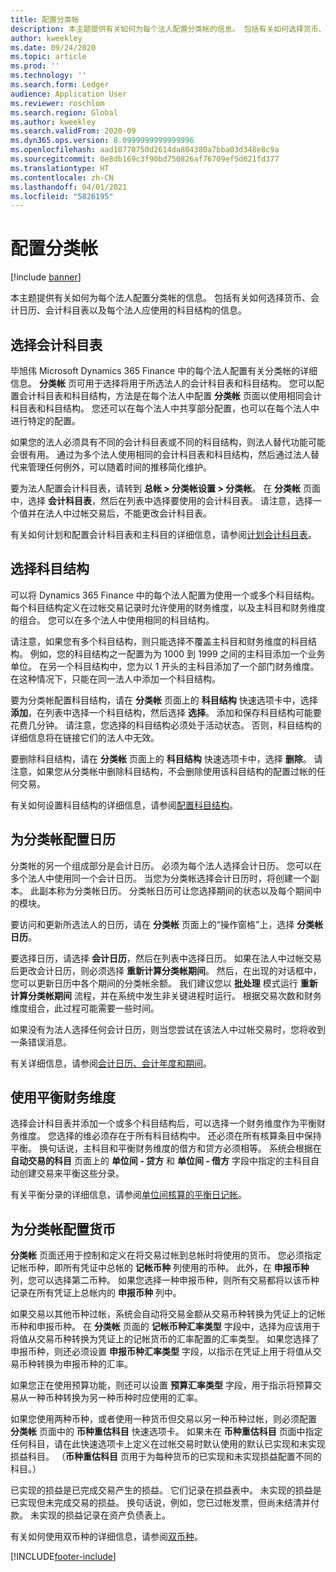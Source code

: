 ```yaml
---
title: 配置分类帐
description: 本主题提供有关如何为每个法人配置分类帐的信息。 包括有关如何选择货币、会计日历、会计科目表以及每个法人应使用的科目结构的信息。
author: kweekley
ms.date: 09/24/2020
ms.topic: article
ms.prod: ''
ms.technology: ''
ms.search.form: Ledger
audience: Application User
ms.reviewer: roschlom
ms.search.region: Global
ms.author: kweekley
ms.search.validFrom: 2020-09
ms.dyn365.ops.version: 8.0999999999999996
ms.openlocfilehash: aad10770750d2614da804380a7bba03d348e8c9a
ms.sourcegitcommit: 0e8db169c3f90bd750826af76709ef5d621fd377
ms.translationtype: HT
ms.contentlocale: zh-CN
ms.lasthandoff: 04/01/2021
ms.locfileid: "5826195"
---
```

# <a name="configure-ledgers"></a>配置分类帐

[!include [banner](../includes/banner.md)]

本主题提供有关如何为每个法人配置分类帐的信息。 包括有关如何选择货币、会计日历、会计科目表以及每个法人应使用的科目结构的信息。

## <a name="selecting-the-chart-of-accounts"></a>选择会计科目表

毕旭伟 Microsoft Dynamics 365 Finance 中的每个法人配置有关分类帐的详细信息。 **分类帐** 页可用于选择将用于所选法人的会计科目表和科目结构。 您可以配置会计科目表和科目结构，方法是在每个法人中配置 **分类帐** 页面以使用相同会计科目表和科目结构。 您还可以在每个法人中共享部分配置，也可以在每个法人中进行特定的配置。

如果您的法人必须具有不同的会计科目表或不同的科目结构，则法人替代功能可能会很有用。 通过为多个法人使用相同的会计科目表和科目结构，然后通过法人替代来管理任何例外，可以随着时间的推移简化维护。

要为法人配置会计科目表，请转到 **总帐 \> 分类帐设置 \> 分类帐**。 在 **分类帐** 页面中，选择 **会计科目表**，然后在列表中选择要使用的会计科目表。 请注意，选择一个值并在法人中过帐交易后，不能更改会计科目表。

有关如何计划和配置会计科目表和主科目的详细信息，请参阅[计划会计科目表](plan-chart-of-accounts.md)。

## <a name="selecting-account-structures"></a>选择科目结构

可以将 Dynamics 365 Finance 中的每个法人配置为使用一个或多个科目结构。 每个科目结构定义在过帐交易记录时允许使用的财务维度，以及主科目和财务维度的组合。 您可以在多个法人中使用相同的科目结构。

请注意，如果您有多个科目结构，则只能选择不覆盖主科目和财务维度的科目结构。 例如，您的科目结构之一配置为为 1000 到 1999 之间的主科目添加一个业务单位。 在另一个科目结构中，您为以 1 开头的主科目添加了一个部门财务维度。 在这种情况下，只能在同一法人中添加一个科目结构。

要为分类帐配置科目结构，请在 **分类帐** 页面上的 **科目结构** 快速选项卡中，选择 **添加**，在列表中选择一个科目结构，然后选择 **选择**。 添加和保存科目结构可能要花费几分钟。 请注意，您选择的科目结构必须处于活动状态。 否则，科目结构的详细信息将在链接它们的法人中无效。

要删除科目结构，请在 **分类帐** 页面上的 **科目结构** 快速选项卡中，选择 **删除**。 请注意，如果您从分类帐中删除科目结构，不会删除使用该科目结构的配置过帐的任何交易。

有关如何设置科目结构的详细信息，请参阅[配置科目结构](configure-account-structures.md)。

## <a name="configuring-calendars-for-the-ledger"></a>为分类帐配置日历

分类帐的另一个组成部分是会计日历。 必须为每个法人选择会计日历。 您可以在多个法人中使用同一个会计日历。 当您为分类帐选择会计日历时，将创建一个副本。 此副本称为分类帐日历。 分类帐日历可让您选择期间的状态以及每个期间中的模块。

要访问和更新所选法人的日历，请在 **分类帐** 页面上的“操作窗格”上，选择 **分类帐日历**。

要选择日历，请选择 **会计日历**，然后在列表中选择日历。 如果在法人中过帐交易后更改会计日历，则必须选择 **重新计算分类帐期间**。 然后，在出现的对话框中，您可以更新日历中各个期间的分类帐余额。 我们建议您以 **批处理** 模式运行 **重新计算分类帐期间** 流程，并在系统中发生非关键进程时运行。 根据交易次数和财务维度组合，此过程可能需要一些时间。

如果没有为法人选择任何会计日历，则当您尝试在该法人中过帐交易时，您将收到一条错误消息。

有关详细信息，请参阅[会计日历、会计年度和期间](../budgeting/fiscal-calendars-fiscal-years-periods.md)。

## <a name="using-a-balancing-financial-dimension"></a>使用平衡财务维度

选择会计科目表并添加一个或多个科目结构后，可以选择一个财务维度作为平衡财务维度。 您选择的维必须存在于所有科目结构中。 还必须在所有核算条目中保持平衡。 换句话说，主科目和平衡财务维度的借方和贷方必须相等。 系统会根据在 **自动交易的科目** 页面上的 **单位间 - 贷方** 和 **单位间 - 借方** 字段中指定的主科目自动创建交易来平衡这些分录。

有关平衡分录的详细信息，请参阅[单位间核算的平衡日记帐](example-balanced-journals-interunit-accounting.md)。

## <a name="configuring-currencies-for-the-ledger"></a>为分类帐配置货币

**分类帐** 页面还用于控制和定义在将交易过帐到总帐时将使用的货币。 您必须指定记帐币种，即所有凭证中总帐的 **记帐币种** 列使用的币种。 此外，在 **申报币种** 列，您可以选择第二币种。 如果您选择一种申报币种，则所有交易都将以该币种记录在所有凭证上总帐内的 **申报币种** 列中。

如果交易以其他币种过帐，系统会自动将交易金额从交易币种转换为凭证上的记帐币种和申报币种。 在 **分类帐** 页面的 **记帐币种汇率类型** 字段中，选择为应该用于将值从交易币种转换为凭证上的记帐货币的汇率配置的汇率类型。 如果您选择了申报币种，则还必须设置 **申报币种汇率类型** 字段，以指示在凭证上用于将值从交易币种转换为申报币种的汇率。

如果您正在使用预算功能，则还可以设置 **预算汇率类型** 字段，用于指示将预算交易从一种币种转换为另一种币种时应使用的汇率。

如果您使用两种币种，或者使用一种货币但交易以另一种币种过帐，则必须配置 **分类帐** 页面中的 **币种重估科目** 快速选项卡。 如果未在 **币种重估科目** 页面中指定任何科目，请在此快速选项卡上定义在过帐交易时默认使用的默认已实现和未实现损益科目。 （**币种重估科目** 页用于为每种货币的已实现和未实现损益配置不同的科目。）

已实现的损益是已完成交易产生的损益。 它们记录在损益表中。 未实现的损益是已实现但未完成交易的损益。 换句话说，例如，您已过帐发票，但尚未结清并付款。 未实现的损益记录在资产负债表上。

有关如何使用双币种的详细信息，请参阅[双币种](dual-currency.md)。


[!INCLUDE[footer-include](../../includes/footer-banner.md)]